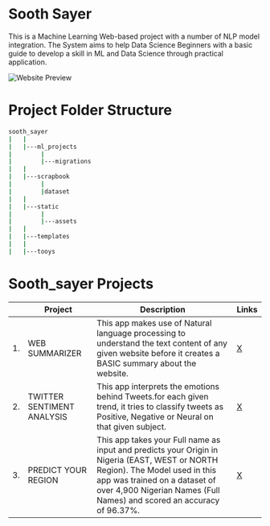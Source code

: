 # Sooth Sayer
This is a Machine Learning Web-based project with a number of NLP model integration. The System aims to help Data Science Beginners with a basic guide to develop a skill in ML and Data Science through practical application.

![Website Preview](https://github.com/nnitiwe-dev/sooth_sayer/blob/master/static/assets/img/ML-tooys.png)

# Project Folder Structure
```bash
sooth_sayer
|   |
|   |---ml_projects
|        |
|        |---migrations
|   |
|   |---scrapbook
|        |
|        |dataset
|   |
|   |---static
|        |
|        |---assets
|   |
|   |---templates
|   |
|   |---tooys                        
```
# Sooth_sayer Projects
|     | Project      | Description         | Links |
|---       |---         |---          |---                |
|1.     |WEB SUMMARIZER      |This app makes use of Natural language processing to understand the text content of any given website before it creates a BASIC summary about the website.     |[X](https://sooth-sayer.herokuapp.com/ml_projects/summarizer/)|
|2.     |TWITTER SENTIMENT ANALYSIS      |This app interprets the emotions behind Tweets.for each given trend, it tries to classify tweets as Positive, Negative or Neural on that given subject.     |[X](https://sooth-sayer.herokuapp.com/ml_projects/tweet_sentiments/)|
|3.     |PREDICT YOUR REGION      |This app takes your Full name as input and predicts your Origin in Nigeria (EAST, WEST or NORTH Region). The Model used in this app was trained on a dataset of over 4,900 Nigerian Names (Full Names) and scored an accuracy of 96.37%.     |[X](https://sooth-sayer.herokuapp.com/ml_projects/names/)|

